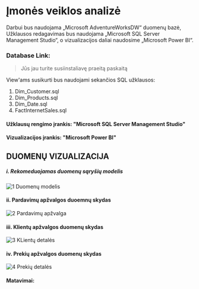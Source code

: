 # Įmonės veiklos analizė
Darbui bus naudojama „Microsoft AdventureWorksDW“ duomenų bazė, Užklausos redagavimas bus naudojama „Microsoft SQL Server Management Studio“, o vizualizacijos daliai  naudosime „Microsoft Power BI“. 

### Database Link: 
   >Jūs jau turite susiinstaliavę  praeitą paskaitą

View'ams susikurti bus naudojami sekančios SQL užklausos:
1. Dim_Customer.sql
2. Dim_Products.sql
3. Dim_Date.sql
4. FactInternetSales.sql

#### Užklausų rengimo įrankis: "Microsoft SQL Server Management Studio"
#### Vizualizacijos įrankis: "Microsoft Power BI"



## DUOMENŲ VIZUALIZACIJA
##### i. Rekomeduojamas duomenų sąryšių modelis
![1  Duomenų modelis](https://github.com/moksliukas/Duomenu_analitika/blob/main/Imon%C4%97s%20veiklos%20analize/Visualization%20(Screenshots)/1.%20Model%20Relations.PNG)

#### ii. Pardavimų apžvalgos duoemnų skydas
![2  Pardavimų apžvalga](https://github.com/moksliukas/Duomenu_analitika/blob/main/Imon%C4%97s%20veiklos%20analize/Visualization%20(Screenshots)/2.%20Sales%20Overview.png)

#### iii. Klientų apžvalgos duomenų skydas
![3  KLientų detalės](https://github.com/moksliukas/Duomenu_analitika/blob/main/Imon%C4%97s%20veiklos%20analize/Visualization%20(Screenshots)/3.%20Customer%20Details.png)

#### iv. Prekių apžvalgos duomenų skydas
![4  Prekių detalės](https://github.com/moksliukas/Duomenu_analitika/blob/main/Imon%C4%97s%20veiklos%20analize/Visualization%20(Screenshots)/4.%20Product%20Details.png)



#### Matavimai: [](![](Visualization%20(Screenshots)/matavimai.png))
